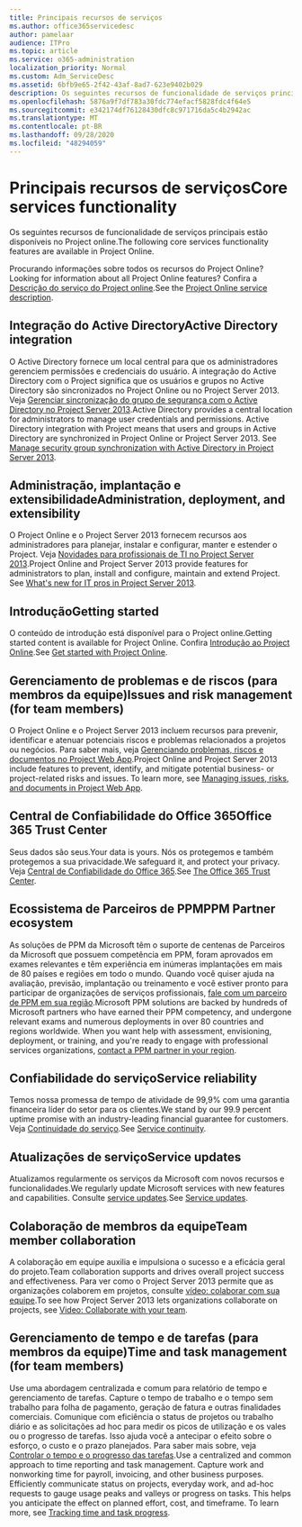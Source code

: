 ```yaml
---
title: Principais recursos de serviços
ms.author: office365servicedesc
author: pamelaar
audience: ITPro
ms.topic: article
ms.service: o365-administration
localization_priority: Normal
ms.custom: Adm_ServiceDesc
ms.assetid: 6bfb9e65-2f42-43af-8ad7-623e9402b029
description: Os seguintes recursos de funcionalidade de serviços principais estão disponíveis no Project online.
ms.openlocfilehash: 5876a9f7df783a30fdc774efacf5828fdc4f64e5
ms.sourcegitcommit: e342174df76128430dfc8c971716da5c4b2942ac
ms.translationtype: MT
ms.contentlocale: pt-BR
ms.lasthandoff: 09/28/2020
ms.locfileid: "48294059"
---
```

# <a name="core-services-functionality"></a><span data-ttu-id="e626a-103">Principais recursos de serviços</span><span class="sxs-lookup"><span data-stu-id="e626a-103">Core services functionality</span></span>

<span data-ttu-id="e626a-104">Os seguintes recursos de funcionalidade de serviços principais estão disponíveis no Project online.</span><span class="sxs-lookup"><span data-stu-id="e626a-104">The following core services functionality features are available in Project Online.</span></span>
  
<span data-ttu-id="e626a-105">Procurando informações sobre todos os recursos do Project Online?</span><span class="sxs-lookup"><span data-stu-id="e626a-105">Looking for information about all Project Online features?</span></span> <span data-ttu-id="e626a-106">Confira a [Descrição do serviço do Project online](project-online-service-description.md).</span><span class="sxs-lookup"><span data-stu-id="e626a-106">See the [Project Online service description](project-online-service-description.md).</span></span>
  
## <a name="active-directory-integration"></a><span data-ttu-id="e626a-107">Integração do Active Directory</span><span class="sxs-lookup"><span data-stu-id="e626a-107">Active Directory integration</span></span>

<span data-ttu-id="e626a-p102">O Active Directory fornece um local central para que os administradores gerenciem permissões e credenciais do usuário. A integração do Active Directory com o Project significa que os usuários e grupos no Active Directory são sincronizados no Project Online ou no Project Server 2013. Veja [Gerenciar sincronização do grupo de segurança com o Active Directory no Project Server 2013](https://go.microsoft.com/fwlink/p/?LinkId=402631).</span><span class="sxs-lookup"><span data-stu-id="e626a-p102">Active Directory provides a central location for administrators to manage user credentials and permissions. Active Directory integration with Project means that users and groups in Active Directory are synchronized in Project Online or Project Server 2013. See [Manage security group synchronization with Active Directory in Project Server 2013](https://go.microsoft.com/fwlink/p/?LinkId=402631).</span></span>
  
## <a name="administration-deployment-and-extensibility"></a><span data-ttu-id="e626a-111">Administração, implantação e extensibilidade</span><span class="sxs-lookup"><span data-stu-id="e626a-111">Administration, deployment, and extensibility</span></span>

<span data-ttu-id="e626a-p103">O Project Online e o Project Server 2013 fornecem recursos aos administradores para planejar, instalar e configurar, manter e estender o Project. Veja [Novidades para profissionais de TI no Project Server 2013](https://go.microsoft.com/fwlink/p/?LinkId=272017).</span><span class="sxs-lookup"><span data-stu-id="e626a-p103">Project Online and Project Server 2013 provide features for administrators to plan, install and configure, maintain and extend Project. See [What's new for IT pros in Project Server 2013](https://go.microsoft.com/fwlink/p/?LinkId=272017).</span></span>
  
## <a name="getting-started"></a><span data-ttu-id="e626a-114">Introdução</span><span class="sxs-lookup"><span data-stu-id="e626a-114">Getting started</span></span>

<span data-ttu-id="e626a-115">O conteúdo de introdução está disponível para o Project online.</span><span class="sxs-lookup"><span data-stu-id="e626a-115">Getting started content is available for Project Online.</span></span> <span data-ttu-id="e626a-116">Confira [Introdução ao Project Online](https://support.office.com/article/E3E5F64F-ADA5-4F9D-A578-130B2D4E5F11).</span><span class="sxs-lookup"><span data-stu-id="e626a-116">See [Get started with Project Online](https://support.office.com/article/E3E5F64F-ADA5-4F9D-A578-130B2D4E5F11).</span></span>
  
## <a name="issues-and-risk-management-for-team-members"></a><span data-ttu-id="e626a-117">Gerenciamento de problemas e de riscos (para membros da equipe)</span><span class="sxs-lookup"><span data-stu-id="e626a-117">Issues and risk management (for team members)</span></span>

<span data-ttu-id="e626a-p105">O Project Online e o Project Server 2013 incluem recursos para prevenir, identificar e atenuar potenciais riscos e problemas relacionados a projetos ou negócios. Para saber mais, veja [Gerenciando problemas, riscos e documentos no Project Web App](https://go.microsoft.com/fwlink/?LinkId=402634).</span><span class="sxs-lookup"><span data-stu-id="e626a-p105">Project Online and Project Server 2013 include features to prevent, identify, and mitigate potential business- or project-related risks and issues. To learn more, see [Managing issues, risks, and documents in Project Web App](https://go.microsoft.com/fwlink/?LinkId=402634).</span></span>
  
## <a name="office-365-trust-center"></a><span data-ttu-id="e626a-120">Central de Confiabilidade do Office 365</span><span class="sxs-lookup"><span data-stu-id="e626a-120">Office 365 Trust Center</span></span>

<span data-ttu-id="e626a-121">Seus dados são seus.</span><span class="sxs-lookup"><span data-stu-id="e626a-121">Your data is yours.</span></span> <span data-ttu-id="e626a-122">Nós os protegemos e também protegemos a sua privacidade.</span><span class="sxs-lookup"><span data-stu-id="e626a-122">We safeguard it, and protect your privacy.</span></span> <span data-ttu-id="e626a-123">Veja [Central de Confiabilidade do Office 365](https://go.microsoft.com/fwlink/?LinkId=402637).</span><span class="sxs-lookup"><span data-stu-id="e626a-123">See [The Office 365 Trust Center](https://go.microsoft.com/fwlink/?LinkId=402637).</span></span>
  
## <a name="ppm-partner-ecosystem"></a><span data-ttu-id="e626a-124">Ecossistema de Parceiros de PPM</span><span class="sxs-lookup"><span data-stu-id="e626a-124">PPM Partner ecosystem</span></span>

<span data-ttu-id="e626a-p107">As soluções de PPM da Microsoft têm o suporte de centenas de Parceiros da Microsoft que possuem competência em PPM, foram aprovados em exames relevantes e têm experiência em inúmeras implantações em mais de 80 países e regiões em todo o mundo. Quando você quiser ajuda na avaliação, previsão, implantação ou treinamento e você estiver pronto para participar de organizações de serviços profissionais, [fale com um parceiro de PPM em sua região](https://go.microsoft.com/fwlink/p/?LinkId=272646).</span><span class="sxs-lookup"><span data-stu-id="e626a-p107">Microsoft PPM solutions are backed by hundreds of Microsoft partners who have earned their PPM competency, and undergone relevant exams and numerous deployments in over 80 countries and regions worldwide. When you want help with assessment, envisioning, deployment, or training, and you're ready to engage with professional services organizations, [contact a PPM partner in your region](https://go.microsoft.com/fwlink/p/?LinkId=272646).</span></span>
  
## <a name="service-reliability"></a><span data-ttu-id="e626a-127">Confiabilidade do serviço</span><span class="sxs-lookup"><span data-stu-id="e626a-127">Service reliability</span></span>

<span data-ttu-id="e626a-128">Temos nossa promessa de tempo de atividade de 99,9% com uma garantia financeira líder do setor para os clientes.</span><span class="sxs-lookup"><span data-stu-id="e626a-128">We stand by our 99.9 percent uptime promise with an industry-leading financial guarantee for customers.</span></span> <span data-ttu-id="e626a-129">Veja [Continuidade do serviço](https://go.microsoft.com/fwlink/?LinkId=402653).</span><span class="sxs-lookup"><span data-stu-id="e626a-129">See [Service continuity](https://go.microsoft.com/fwlink/?LinkId=402653).</span></span>
  
## <a name="service-updates"></a><span data-ttu-id="e626a-130">Atualizações de serviço</span><span class="sxs-lookup"><span data-stu-id="e626a-130">Service updates</span></span>

<span data-ttu-id="e626a-131">Atualizamos regularmente os serviços da Microsoft com novos recursos e funcionalidades.</span><span class="sxs-lookup"><span data-stu-id="e626a-131">We regularly update Microsoft services with new features and capabilities.</span></span> <span data-ttu-id="e626a-132">Consulte [service updates](../office-365-platform-service-description/service-updates.md).</span><span class="sxs-lookup"><span data-stu-id="e626a-132">See [Service updates](../office-365-platform-service-description/service-updates.md).</span></span>
  
## <a name="team-member-collaboration"></a><span data-ttu-id="e626a-133">Colaboração de membros da equipe</span><span class="sxs-lookup"><span data-stu-id="e626a-133">Team member collaboration</span></span>

<span data-ttu-id="e626a-134">A colaboração em equipe auxilia e impulsiona o sucesso e a eficácia geral do projeto.</span><span class="sxs-lookup"><span data-stu-id="e626a-134">Team collaboration supports and drives overall project success and effectiveness.</span></span> <span data-ttu-id="e626a-135">Para ver como o Project Server 2013 permite que as organizações colaborem em projetos, consulte [vídeo: colaborar com sua equipe](https://go.microsoft.com/fwlink/?LinkId=402628).</span><span class="sxs-lookup"><span data-stu-id="e626a-135">To see how Project Server 2013 lets organizations collaborate on projects, see [Video: Collaborate with your team](https://go.microsoft.com/fwlink/?LinkId=402628).</span></span>
  
## <a name="time-and-task-management-for-team-members"></a><span data-ttu-id="e626a-136">Gerenciamento de tempo e de tarefas (para membros da equipe)</span><span class="sxs-lookup"><span data-stu-id="e626a-136">Time and task management (for team members)</span></span>

<span data-ttu-id="e626a-p111">Use uma abordagem centralizada e comum para relatório de tempo e gerenciamento de tarefas. Capture o tempo de trabalho e o tempo sem trabalho para folha de pagamento, geração de fatura e outras finalidades comerciais. Comunique com eficiência o status de projetos ou trabalho diário e as solicitações ad hoc para medir os picos de utilização e os vales ou o progresso de tarefas. Isso ajuda você a antecipar o efeito sobre o esforço, o custo e o prazo planejados. Para saber mais sobre, veja [Controlar o tempo e o progresso das tarefas](https://go.microsoft.com/fwlink/p/?LinkId=271321).</span><span class="sxs-lookup"><span data-stu-id="e626a-p111">Use a centralized and common approach to time reporting and task management. Capture work and nonworking time for payroll, invoicing, and other business purposes. Efficiently communicate status on projects, everyday work, and ad-hoc requests to gauge usage peaks and valleys or progress on tasks. This helps you anticipate the effect on planned effort, cost, and timeframe. To learn more, see [Tracking time and task progress](https://go.microsoft.com/fwlink/p/?LinkId=271321).</span></span>
  